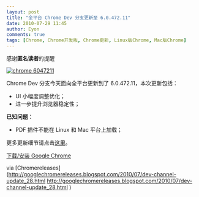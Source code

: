 ```yaml
---
layout: post
title: "全平台 Chrome Dev 分支更新至 6.0.472.11"
date: 2010-07-29 11:45
author: Eyon
comments: true
tags: [Chrome, Chrome开发版, Chrome更新, Linux版Chrome, Mac版Chrome]
---
```

感谢**匿名读者**的提醒

<a href="http://img.chromi.org/2010/07/chrome-6047211.png">![](http://img.chromi.org/2010/07/chrome-6047211.png "chrome 6047211")</a>

Chrome Dev 分支今天面向全平台更新到了 6.0.472.11，本次更新包括：

	

*   UI 小幅度调整优化；
*   进一步提升浏览器稳定性；

**已知问题：**



*   PDF 插件不能在 Linux 和 Mac 平台上加载；

更多更新细节请点击[这里](http://build.chromium.org/buildbot/perf/dashboard/ui/changelog.html?url=/branches/472/src&range=53709:53024&mode=html)。

[下载/安装 Google Chrome](http://www.chromi.org/chromedownload/)

via [Chromereleases](http://googlechromereleases.blogspot.com/2010/07/dev-channel-update_28.html
http://googlechromereleases.blogspot.com/2010/07/dev-channel-update_28.html
)
